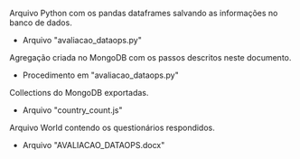 Arquivo Python com os pandas dataframes salvando as informações no banco de dados.
- Arquivo "avaliacao_dataops.py"

Agregação criada no MongoDB com os passos descritos neste documento.
- Procedimento em "avaliacao_dataops.py"

Collections do MongoDB exportadas.
- Arquivo "country_count.js"

Arquivo World contendo os questionários respondidos.
- Arquivo "AVALIACAO_DATAOPS.docx"

